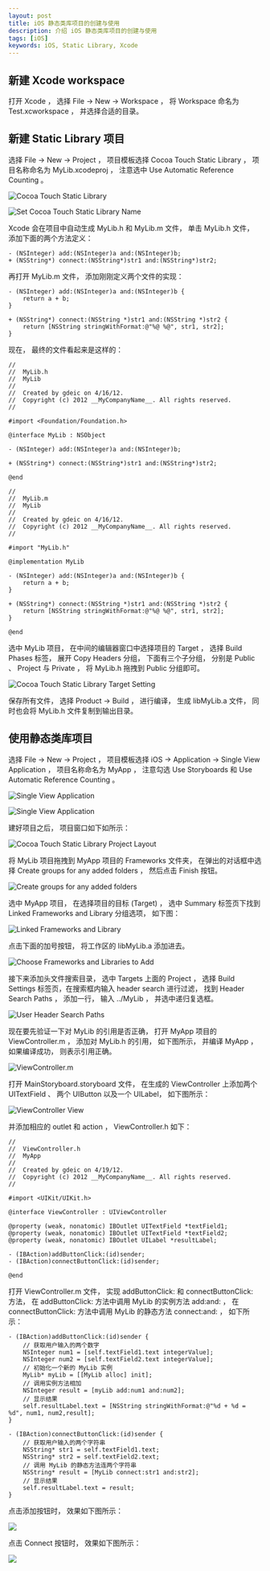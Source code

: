 ```yaml
---
layout: post
title: iOS 静态类库项目的创建与使用
description: 介绍 iOS 静态类库项目的创建与使用
tags: [iOS]
keywords: iOS, Static Library, Xcode
---
```


## 新建 Xcode workspace ##

打开 Xcode ， 选择 File -> New -> Workspace ， 将 Workspace 命名为 Test.xcworkspace ， 并选择合适的目录。

## 新建 Static Library 项目 ##

选择 File -> New -> Project ， 项目模板选择 Cocoa Touch Static Library ， 项目名称命名为 MyLib.xcodeproj ， 注意选中 Use Automatic Reference Counting 。

![Cocoa Touch Static Library](/assets/post-images/new-cocoa-touch-static-library-1.png)

![Set Cocoa Touch Static Library Name](/assets/post-images/new-cocoa-touch-static-library-2.png)

Xcode 会在项目中自动生成 MyLib.h 和 MyLib.m 文件， 单击 MyLib.h 文件， 添加下面的两个方法定义：

    - (NSInteger) add:(NSInteger)a and:(NSInteger)b;
    + (NSString*) connect:(NSString*)str1 and:(NSString*)str2;

再打开 MyLib.m 文件， 添加刚刚定义两个文件的实现：

    - (NSInteger) add:(NSInteger)a and:(NSInteger)b {
        return a + b;
    }
    
    + (NSString*) connect:(NSString *)str1 and:(NSString *)str2 {
        return [NSString stringWithFormat:@"%@ %@", str1, str2];
    }

现在， 最终的文件看起来是这样的：

    //
    //  MyLib.h
    //  MyLib
    //
    //  Created by gdeic on 4/16/12.
    //  Copyright (c) 2012 __MyCompanyName__. All rights reserved.
    //
    
    #import <Foundation/Foundation.h>
    
    @interface MyLib : NSObject
    
    - (NSInteger) add:(NSInteger)a and:(NSInteger)b;
    
    + (NSString*) connect:(NSString*)str1 and:(NSString*)str2;
    
    @end
    
    //
    //  MyLib.m
    //  MyLib
    //
    //  Created by gdeic on 4/16/12.
    //  Copyright (c) 2012 __MyCompanyName__. All rights reserved.
    //
    
    #import "MyLib.h"
    
    @implementation MyLib
    
    - (NSInteger) add:(NSInteger)a and:(NSInteger)b {
        return a + b;
    }
    
    + (NSString*) connect:(NSString *)str1 and:(NSString *)str2 {
        return [NSString stringWithFormat:@"%@ %@", str1, str2];
    }
    
    @end

选中 MyLib 项目， 在中间的编辑器窗口中选择项目的 Target ， 选择 Build Phases 标签， 展开 Copy Headers 分组， 下面有三个子分组， 分别是 Public 、 Project 与 Private ， 将 MyLib.h 拖拽到 Public 分组即可。

![Cocoa Touch Static Library Target Setting](/assets/post-images/cocoa-touch-static-library-target-setting.png)

保存所有文件， 选择 Product -> Build ， 进行编译， 生成 libMyLib.a 文件， 同时也会将 MyLib.h 文件复制到输出目录。

## 使用静态类库项目 ##

选择 File -> New -> Project ， 项目模板选择 iOS -> Application -> Single View Application ， 项目名称命名为 MyApp ， 注意勾选 Use Storyboards 和 Use Automatic Reference Counting 。

![Single View Application](/assets/post-images/single-view-application-1.png)

![Single View Application ](/assets/post-images/single-view-application-2.png)

建好项目之后， 项目窗口如下如所示：

![Cocoa Touch Static Library Project Layout](/assets/post-images/cocoa-touch-static-library-project-layout.png)

将 MyLib 项目拖拽到 MyApp 项目的 Frameworks 文件夹， 在弹出的对话框中选择 Create groups for any added folders ， 然后点击 Finish 按钮。

![Create groups for any added folders](/assets/post-images/cueate-groups-for-any-added-folders.png)

选中 MyApp 项目， 在选择项目的目标  (Target) ， 选中 Summary 标签页下找到 Linked Frameworks and Library 分组选项， 如下图：

![Linked Frameworks and Library](/assets/post-images/add-linked-frameworks-and-targets.png)

点击下面的加号按钮， 将工作区的 libMyLib.a 添加进去。

![Choose Frameworks and Libraries to Add](/assets/post-images/chrose-frameworks-and-libraries-to-add.png)

接下来添加头文件搜索目录， 选中 Targets 上面的 Project ， 选择 Build Settings 标签页，在搜索框内输入 header search 进行过滤， 找到 Header Search Paths ， 添加一行， 输入 ../MyLib ， 并选中递归复选框。

![User Header Search Paths](/assets/post-images/user-header-search-paths.png)

现在要先验证一下对 MyLib 的引用是否正确， 打开 MyApp 项目的 ViewController.m ， 添加对 MyLib.h 的引用， 如下图所示， 并编译 MyApp ， 如果编译成功， 则表示引用正确。

![ViewController.m](/assets/post-images/myapp-view-controller.png)

打开 MainStoryboard.storyboard 文件， 在生成的 ViewController 上添加两个 UITextField 、 两个 UIButton 以及一个 UILabel， 如下图所示：

![ViewController View](/assets/post-images/myapp-view-controller-visual-layout.png)

并添加相应的 outlet 和 action ， ViewController.h 如下：

    //
    //  ViewController.h
    //  MyApp
    //
    //  Created by gdeic on 4/19/12.
    //  Copyright (c) 2012 __MyCompanyName__. All rights reserved.
    //
    
    #import <UIKit/UIKit.h>
    
    @interface ViewController : UIViewController
    
    @property (weak, nonatomic) IBOutlet UITextField *textField1;
    @property (weak, nonatomic) IBOutlet UITextField *textField2;
    @property (weak, nonatomic) IBOutlet UILabel *resultLabel;
    
    - (IBAction)addButtonClick:(id)sender;
    - (IBAction)connectButtonClick:(id)sender;
    
    @end

打开 ViewController.m 文件， 实现 addButtonClick: 和 connectButtonClick: 方法， 在 addButtonClick: 方法中调用 MyLib 的实例方法 add:and: ， 在 connectButtonClick: 方法中调用 MyLib 的静态方法 connect:and:  ， 如下所示：

    - (IBAction)addButtonClick:(id)sender {
        // 获取用户输入的两个数字
        NSInteger num1 = [self.textField1.text integerValue];
        NSInteger num2 = [self.textField2.text integerValue];
        // 初始化一个新的 MyLib 实例
        MyLib* myLib = [[MyLib alloc] init];
        // 调用实例方法相加
        NSInteger result = [myLib add:num1 and:num2];
        // 显示结果
        self.resultLabel.text = [NSString stringWithFormat:@"%d + %d = %d", num1, num2,result];
    }
    
    - (IBAction)connectButtonClick:(id)sender {
        // 获取用户输入的两个字符串
        NSString* str1 = self.textField1.text;
        NSString* str2 = self.textField2.text;
        // 调用 MyLib 的静态方法连两个字符串
        NSString* result = [MyLib connect:str1 and:str2];
        // 显示结果
        self.resultLabel.text = result;
    }

点击添加按钮时， 效果如下图所示：

![](/assets/post-images/call-add-in-static-library.png)

点击 Connect 按钮时， 效果如下图所示：

![](/assets/post-images/call-connect-in-static-library.png)